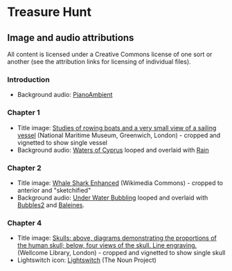 # Treasure Hunt
## Image and audio attributions
All content is licensed under a Creative Commons license of one sort or another (see the attribution links for licensing of individual files).
### Introduction
- Background audio: [PianoAmbient](https://freesound.org/people/TheWorkingBamboo/sounds/108487/)
### Chapter 1
- Title image: [Studies of rowing boats and a very small view of a sailing vessel](http://collections.rmg.co.uk/collections/objects/129256.html) (National Maritime Museum, Greenwich, London) - cropped and vignetted to show single vessel
- Background audio: [Waters of Cyprus](https://freesound.org/people/SophronsineSoundDesign/sounds/320309/) looped and overlaid with [Rain](https://freesound.org/people/mlaramie/sounds/193874/)
### Chapter 2
- Title image: [Whale Shark Enhanced](https://commons.wikimedia.org/wiki/File:Whale-shark-enhanced.jpg) (Wikimedia Commons) - cropped to anterior and "sketchified"
- Background audio: [Under Water Bubbling](https://freesound.org/people/Hampusnoren/sounds/147187/) looped and overlaid with [Bubbles2](https://freesound.org/people/kwahmah_02/sounds/261597/) and [Baleines](https://freesound.org/people/davidou/sounds/88449/).
### Chapter 4
- Title image: [Skulls: above, diagrams demonstrating the proportions of the human skull; below, four views of the skull. Line engraving.](http://wellcomeimages.org/indexplus/image/V0007918.html) (Wellcome Library, London) - cropped and vignetted to show single skull
- Lightswitch icon: [Lightswitch](https://thenounproject.com/term/light-switch/2235/) (The Noun Project)
